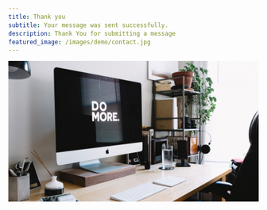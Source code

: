 ```yaml
---
title: Thank you
subtitle: Your message was sent successfully.
description: Thank You for submitting a message
featured_image: /images/demo/contact.jpg
---
```


![](/images/demo/about.jpg)
